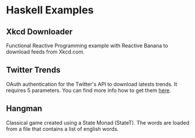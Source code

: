 # Haskell Examples

## Xkcd Downloader

Functional Reactive Programming example with Reactive Banana to download feeds from Xkcd.com.


## Twitter Trends

OAuth authentication for the Twitter's API to download latests trends. It requires 5 parameters. You can find more info how to get them [here](https://dev.twitter.com/rest/reference/get/trends/place).


## Hangman

Classical game created using a State Monad (StateT). The words are loaded from a file that contains a list of english words.
